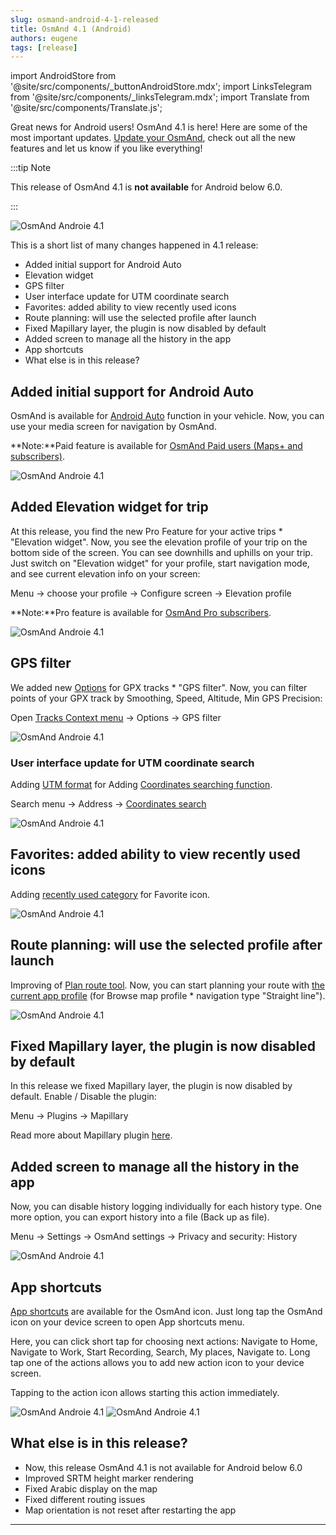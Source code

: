 ```yaml
---
slug: osmand-android-4-1-released
title: OsmAnd 4.1 (Android)
authors: eugene
tags: [release]
---
```

import AndroidStore from '@site/src/components/_buttonAndroidStore.mdx';
import LinksTelegram from '@site/src/components/_linksTelegram.mdx';
import Translate from '@site/src/components/Translate.js';

Great news for Android users! OsmAnd 4.1 is here! Here are some of the most important updates. [Update your OsmAnd](https://play.google.com/store/apps/details?id=net.osmand), check out all the new features and let us know if you like everything!

:::tip Note

This release of OsmAnd 4.1 is **not available** for Android below 6.0.

:::

![OsmAnd Androie 4.1](./banner.png)

<!--truncate-->

This is a short list of many changes happened in 4.1 release:


* Added initial support for Android Auto
* Elevation widget
* GPS filter
* User interface update for UTM coordinate search
* Favorites: added ability to view recently used icons
* Route planning: will use the selected profile after launch
* Fixed Mapillary layer, the plugin is now disabled by default
* Added screen to manage all the history in the app
* App shortcuts
* What else is in this release?



## Added initial support for Android Auto

OsmAnd is available for <a href="https://www.android.com/auto/">Android Auto</a> function in your vehicle. Now, you can use your media screen for navigation by OsmAnd.

**Note:**Paid feature is available for <a href="https://docs.osmand.net/en/main@latest/osmand/purchases/android#free-and-paid-features">OsmAnd Paid users (Maps+ and subscribers)</a>.


![OsmAnd Androie 4.1](./osmand_android_auto.png)

## Added Elevation widget for trip

At this release, you find the new Pro Feature for your active trips * "Elevation widget". Now, you see the elevation profile of your trip on the bottom side of the screen. You can see downhills and uphills on your trip. Just switch on "Elevation widget" for your profile, start navigation mode, and see current elevation info on your screen:

Menu → choose your profile → Configure screen → Elevation profile

**Note:**Pro feature is available for <a href="https://docs.osmand.net/en/main@latest/osmand/purchases/android#free-and-paid-features">OsmAnd Pro subscribers</a>.

![OsmAnd Androie 4.1](./elevation_widget.png)



## GPS filter

We added new <a href="https://docs.osmand.net/en/main@latest/osmand/map/track-context-menu#options">Options</a> for GPX tracks * "GPS filter". Now, you can filter points of your GPX track by Smoothing, Speed, Altitude, Min GPS Precision:

Open <a href="https://docs.osmand.net/en/main@latest/osmand/map/track-context-menu">Tracks Context menu</a> → Options → GPS filter

![OsmAnd Androie 4.1](./gps_filter.png)


<div class="subtitle" id="utm"><h3>User interface update for UTM coordinate search</h3></div>

Adding <a href="https://en.wikipedia.org/wiki/Universal_Transverse_Mercator_coordinate_system">UTM format</a> for Adding <a href="https://docs.osmand.net/en/main@latest/osmand/search/search-address#coordinates-search">Coordinates searching function</a>.

Search menu → Address → <a href="https://docs.osmand.net/en/main@latest/osmand/search/search-address#coordinates-search">Coordinates search</a> 

![OsmAnd Androie 4.1](./UTM.png)


## Favorites: added ability to view recently used icons

Adding <a href="https://docs.osmand.net/en/main@latest/osmand/personal/favorites#create">recently used category</a> for Favorite icon.


![OsmAnd Androie 4.1](./favorite.png)


## Route planning: will use the selected profile after launch

Improving of <a href="https://docs.osmand.net/en/main@latest/osmand/plan-route/create-route">Plan route tool</a>. Now, you can start planning your route with <a href="https://docs.osmand.net/en/main@latest/osmand/widgets/map-buttons#configure-map">the current app profile</a> (for Browse map profile  *  navigation type "Straight line").

![OsmAnd Androie 4.1](./planroute.png)


## Fixed Mapillary layer, the plugin is now disabled by default

In this release we fixed Mapillary layer, the plugin is now disabled by default. Enable / Disable the plugin:

Menu → Plugins → Mapillary

Read more about Mapillary plugin <a href="https://docs.osmand.net/en/main@latest/osmand/plugins/mapillary">here</a>.


## Added screen to manage all the history in the app

Now, you can disable history logging individually for each history type. One more option, you can export history into a file (Back up as file).

Menu → Settings → OsmAnd settings → Privacy and security: History

![OsmAnd Androie 4.1](./history.png)


## App shortcuts

<a href="https://support.google.com/android/answer/9450271">App shortcuts</a> are available for the OsmAnd icon. Just long tap the OsmAnd icon on your device screen to open App shortcuts menu.

Here, you can click short tap for choosing next actions: Navigate to Home, Navigate to Work, Start Recording, Search, My places, Navigate to. Long tap one of the actions allows you to add new action icon to your device screen.

Tapping to the action icon allows starting this action immediately.

![OsmAnd Androie 4.1](./shortcuts1.png) ![OsmAnd Androie 4.1](./shortcuts2.png)

## What else is in this release?

* Now, this release OsmAnd 4.1 is not available for Android below 6.0
* Improved SRTM height marker rendering
* Fixed Arabic display on the map
* Fixed different routing issues
* Map orientation is not reset after restarting the app


_________________________________________________
<LinksTelegram/>
<AndroidStore/>